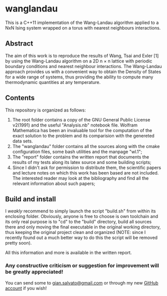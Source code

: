 # wanglandau
This is a C++11 implementation of the Wang-Landau algorithm applied to a NxN Ising system wrapped on a torus with nearest neighbours interactions.

## Abstract
The aim of this work is to reproduce the results of Wang, Tsai and Exler [1] by using the Wang-Landau algorithm on a 2D n × n lattice with periodic boundary conditions and nearest neighbour interactions. The Wang-Landau approach provides us with a convenient way to obtain the Density of States for a wide range of systems, thus providing the ability to compute many thermodynamic quantities at any temperature.

## Contents

This repository is organized as follows:

  1. The root folder contains a copy of the GNU General Public License v2(1991) and the useful "Analysis.nb" notebook file. Wolfram Mathematica has been an invaluable tool for the computation of the exact solution to the problem and its comparision with the genereted data sets.
  2. The "wanglandau" folder contains all the sources along with the cmake configuration files, some bash utilities and the manpage "wl.1";
  3. The "report" folder contains the written report that documents the results of my tests along its latex source and some building scripts;
  4. Since I didn't ask for permission to distribute them, the scientific papers and lecture notes on which this work has been based are not included. The interested reader may look at the bibliography and find all the relevant information about such papers;
  
## Build and install

I _weakly_ recommend to simply launch the script "build.sh" from within its enclosing folder. Obviously, anyone is free to choose is own toolchain and its only real purpose is to "cd" to the "build" directory, build all sources there and only moving the final executable in the original working directory, thus keeping the original project clean and organized (NOTE: since I recently found out a much better way to do this the script will be removed pretty soon).

All this information and more is available in the written report.

### Any constructive criticism or suggestion for improvement will be greatly appreciated!
You can send some to gian.salvato@gmail.com or through my new [GitHub account](https://github.com/gianlucasalvato) if you wish!
